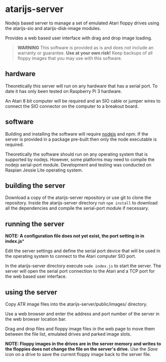 # atarijs-server

Nodejs based server to manage a set of emulated Atari floppy drives using the
atarijs-sio and atarijs-disk-image modules.

Provides a web based user interface with drag and drop image loading.

> **WARNING** This software is provided as is and does not include an warranty or
> guarantee. **Use at your own risk!** Keep backups of all floppy images that you
> may use with this software.


## hardware

Theoretically this server will run on any hardware that has a serial port. To date
it has only been tested on Raspberry Pi 3 hardware.

An Atari 8 bit computer will be required and an SIO cable or jumper wires to connect
the SIO connector on the computer to a breakout board.


## software

Building and installing the software will require [nodejs](https://nodejs.org/) and npm.
If the server is provided in a package pre-built then only the node executable is
required.


Theoretically the software should run on any operating system that is supported by
nodejs. However, some platforms may need to compile the nodejs serial-port module.
Development and testing was conducted on Raspian Jessie Lite operating system.


## building the server

Download a copy of the atarijs-server repository or use git to clone the repository.
Inside the atarijs-server directory run `npm install` to download all the dependencies
and compile the serial-port module if necessary.


## running the server

**NOTE: A configuration file does not yet exist, the port setting in in index.js***

Edit the server settings and define the serial port device that will be used in the
operating system to connect to the Atari computer SIO port.


In the atarijs-server directory execute `node index.js` to start the server. The
server will open the serial port connection to the Atari and a TCP port for the
web based user interface.


## using the server

Copy ATR image files into the atarijs-server/public/images/ directory.


Use a web browser and enter the address and port number of the server in the web browser
location bar.


Drag and drop files and floppy image files in the web page to move them between the file list, emulated drives
and parked image slots.


**NOTE: Floppy images in the drives are in the server memory and writes to the
floppies does not change the file on the server's drive.** Use the *Save* icon on
a drive to save the current floppy image back to the server file.
